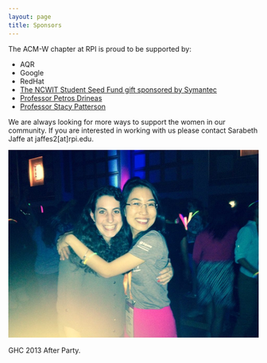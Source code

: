 ```yaml
---
layout: page
title: Sponsors
---
```


The ACM-W chapter at RPI is proud to be supported by:

- AQR
- Google
- RedHat
- [The NCWIT Student Seed Fund gift sponsored by Symantec](http://www.cs.rpi.edu/~acm-w/summer%202015/ncwit-student-seed-fund.html)
- [Professor Petros Drineas](http://www.cs.rpi.edu/~drinep/)
- [Professor Stacy Patterson](http://www.cs.rpi.edu/~pattes3/)

We are always looking for more ways to support the women in our community.
If you are interested in working with us please contact Sarabeth Jaffe at jaffes2[at]rpi.edu.

![GHC 2013 After Party](images/ghc2013/ghc20132.jpg)
<p class="caption">
GHC 2013 After Party.
</p>
